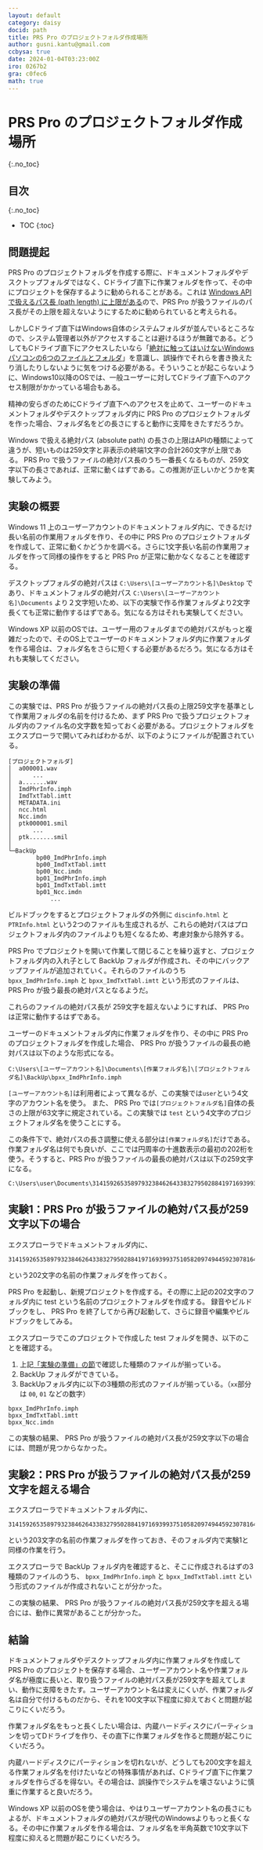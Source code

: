 ```yaml
---
layout: default
category: daisy
docid: path
title: PRS Pro のプロジェクトフォルダ作成場所
author: gusni.kantu@gmail.com
ccbysa: true
date: 2024-01-04T03:23:00Z
iro: 0267b2
gra: c0fec6
math: true
---
```


# PRS Pro のプロジェクトフォルダ作成場所
{:.no_toc}

## 目次
{:.no_toc}

* TOC
{:toc}

## 問題提起

PRS Pro のプロジェクトフォルダを作成する際に、ドキュメントフォルダやデスクトップフォルダではなく、Cドライブ直下に作業フォルダを作って、その中にプロジェクトを保存するように勧められることがある。これは [Windows API で扱えるパス長 (path length) に上限がある](https://learn.microsoft.com/en-us/windows/win32/fileio/maximum-file-path-limitation?tabs=registry)ので、PRS Pro が扱うファイルのパス長がその上限を超えないようにするために勧められていると考えられる。

しかしCドライブ直下はWindows自体のシステムフォルダが並んでいるところなので、システム管理者以外がアクセスすることは避けるほうが無難である。どうしてもCドライブ直下にアクセスしたいなら「[絶対に触ってはいけないWindowsパソコンの6つのファイルとフォルダ](https://www.lifehacker.jp/article/221528default-windows-files-folders/)」を意識し、誤操作でそれらを書き換えたり消したりしないように気をつける必要がある。そういうことが起こらないように、Windows10以降のOSでは、一般ユーザーに対してCドライブ直下へのアクセス制限がかかっている場合もある。

精神の安らぎのためにCドライブ直下へのアクセスを止めて、ユーザーのドキュメントフォルダやデスクトップフォルダ内に PRS Pro のプロジェクトフォルダを作った場合、フォルダ名をどの長さにすると動作に支障をきたすだろうか。

Windows で扱える絶対パス (absolute path) の長さの上限はAPIの種類によって違うが、短いものは259文字と非表示の終端1文字の合計260文字が上限である。 PRS Pro で扱うファイルの絶対パス長のうち一番長くなるものが、259文字以下の長さであれば、正常に動くはずである。この推測が正しいかどうかを実験してみよう。

## 実験の概要

 Windows 11 上のユーザーアカウントのドキュメントフォルダ内に、できるだけ長い名前の作業用フォルダを作り、その中に PRS Pro のプロジェクトフォルダを作成して、正常に動くかどうかを調べる。さらに1文字長い名前の作業用フォルダを作って同様の操作をすると PRS Pro が正常に動かなくなることを確認する。

デスクトップフォルダの絶対パスは `C:\Users\[ユーザーアカウント名]\Desktop` であり、ドキュメントフォルダの絶対パス `C:\Users\[ユーザーアカウント名]\Documents` より２文字短いため、以下の実験で作る作業フォルダより2文字長くても正常に動作するはずである。気になる方はそれも実験してください。

Windows XP 以前のOSでは、ユーザー用のフォルダまでの絶対パスがもっと複雑だったので、そのOS上でユーザーのドキュメントフォルダ内に作業フォルダを作る場合は、フォルダ名をさらに短くする必要があるだろう。気になる方はそれも実験してください。

## 実験の準備

この実験では、PRS Pro が扱うファイルの絶対パス長の上限259文字を基準として作業用フォルダの名前を付けるため、まず PRS Pro で扱うプロジェクトフォルダ内のファイル名の文字数を知っておく必要がある。プロジェクトフォルダをエクスプローラで開いてみればわかるが、以下のようにファイルが配置されている。

```
[プロジェクトフォルダ]
│  a000001.wav
│      ...
│  a.......wav
│  ImdPhrInfo.imph
│  ImdTxtTabl.imtt
│  METADATA.ini
│  ncc.html
│  Ncc.imdn
│  ptk000001.smil
│      ...
│  ptk.......smil
│
└─BackUp
    	bp00_ImdPhrInfo.imph
    	bp00_ImdTxtTabl.imtt
    	bp00_Ncc.imdn
    	bp01_ImdPhrInfo.imph
    	bp01_ImdTxtTabl.imtt
    	bp01_Ncc.imdn
    	    ...
```
ビルドブックをするとプロジェクトフォルダの外側に `discinfo.html` と `PTRInfo.html` という2つのファイルも生成されるが、これらの絶対パスはプロジェクトフォルダ内のファイルよりも短くなるため、考慮対象から除外する。

PRS Pro でプロジェクトを開いて作業して閉じることを繰り返すと、プロジェクトフォルダ内の入れ子として BackUp フォルダが作成され、その中にバックアップファイルが追加されていく。それらのファイルのうち `bpxx_ImdPhrInfo.imph` と `bpxx_ImdTxtTabl.imtt` という形式のファイルは、 PRS Pro が扱う最長の絶対パスとなるようだ。

これらのファイルの絶対パス長が 259文字を超えないようにすれば、 PRS Pro は正常に動作するはずである。

ユーザーのドキュメントフォルダ内に作業フォルダを作り、その中に PRS Pro のプロジェクトフォルダを作成した場合、 PRS Pro が扱うファイルの最長の絶対パスは以下のような形式になる。

```
C:\Users\[ユーザーアカウント名]\Documents\[作業フォルダ名]\[プロジェクトフォルダ名]\BackUp\bpxx_ImdPhrInfo.imph
```

`[ユーザーアカウント名]`は利用者によって異なるが、この実験では`user`という4文字のアカウント名を使う。
また、 PRS Pro では`[プロジェクトフォルダ名]`自体の長さの上限が63文字に規定されている。この実験では `test` という4文字のプロジェクトフォルダ名を使うことにする。

この条件下で、絶対パスの長さ調整に使える部分は`[作業フォルダ名]`だけである。作業フォルダ名は何でも良いが、ここでは円周率の十進数表示の最初の202桁を使う。そうすると、PRS Pro が扱うファイルの最長の絶対パスは以下の259文字になる。
```
C:\Users\user\Documents\3141592653589793238462643383279502884197169399375105820974944592307816406286208998628034825342117067982148086513282306647093844609550582231725359408128481117450284102701938521105559644622948954930381964\test\BackUp\bpxx_ImdPhrInfo.imph
```

## 実験1：PRS Pro が扱うファイルの絶対パス長が259文字以下の場合

エクスプローラでドキュメントフォルダ内に、
```
3141592653589793238462643383279502884197169399375105820974944592307816406286208998628034825342117067982148086513282306647093844609550582231725359408128481117450284102701938521105559644622948954930381964
```
という202文字の名前の作業フォルダを作っておく。

PRS Pro を起動し、新規プロジェクトを作成する。その際に上記の202文字のフォルダ内に test という名前のプロジェクトフォルダを作成する。
録音やビルドブックをし、 PRS Pro を終了してから再び起動して、さらに録音や編集やビルドブックをしてみる。

エクスプローラでこのプロジェクトで作成した test フォルダを開き、以下のことを確認する。

1. 上記[「実験の準備」の節](#実験の準備)で確認した種類のファイルが揃っている。
2. BackUp フォルダができている。
3. BackUpフォルダ内に以下の3種類の形式のファイルが揃っている。（`xx`部分は `00`, `01` などの数字）

```
bpxx_ImdPhrInfo.imph
bpxx_ImdTxtTabl.imtt
bpxx_Ncc.imdn
```

この実験の結果、 PRS Pro が扱うファイルの絶対パス長が259文字以下の場合には、問題が見つからなかった。


## 実験2：PRS Pro が扱うファイルの絶対パス長が259文字を超える場合

エクスプローラでドキュメントフォルダ内に、
```
31415926535897932384626433832795028841971693993751058209749445923078164062862089986280348253421170679821480865132823066470938446095505822317253594081284811174502841027019385211055596446229489549303819644
```
という203文字の名前の作業フォルダを作っておき、そのフォルダ内で実験1と同様の作業を行う。

エクスプローラで BackUp フォルダ内を確認すると、そこに作成されるはずの3種類のファイルのうち、 `bpxx_ImdPhrInfo.imph` と `bpxx_ImdTxtTabl.imtt` という形式のファイルが作成されないことが分かった。

この実験の結果、 PRS Pro が扱うファイルの絶対パス長が259文字を超える場合には、動作に異常があることが分かった。

## 結論

ドキュメントフォルダやデスクトップフォルダ内に作業フォルダを作成して PRS Pro のプロジェクトを保存する場合、ユーザーアカウント名や作業フォルダ名が極度に長いと、取り扱うファイルの絶対パス長が259文字を超えてしまい、動作に支障をきたす。ユーザーアカウント名は変えにくいが、作業フォルダ名は自分で付けるものだから、それを100文字以下程度に抑えておくと問題が起こりにくいだろう。

作業フォルダ名をもっと長くしたい場合は、内蔵ハードディスクにパーティションを切ってDドライブを作り、その直下に作業フォルダを作ると問題が起こりにくいだろう。

内蔵ハードディスクにパーティションを切れないが、どうしても200文字を超える作業フォルダ名を付けたいなどの特殊事情があれば、Cドライブ直下に作業フォルダを作らざるを得ない。その場合は、誤操作でシステムを壊さないように慎重に作業すると良いだろう。

Windows XP 以前のOSを使う場合は、やはりユーザーアカウント名の長さにもよるが、ドキュメントフォルダの絶対パスが現代のWindowsよりもっと長くなる。その中に作業フォルダを作る場合は、フォルダ名を半角英数で10文字以下程度に抑えると問題が起こりにくいだろう。

